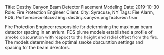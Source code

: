 Title: Destiny Canyon Beam Detector Placement Modeling
Date: 2019-10-30
Role: Fire Protection Engineer
Client: 
City: Syracuse, NY
Tags: Fire Alarm, FDS, Performance-Based
img: destiny_canyon.png
featured: true

Fire Protection Engineer responsible for determining the maximum beam detector spacing in an atrium. FDS plume models established a profile of smoke obscuration with respect to the height and radial offset from the fire. The models determined the optimal smoke obscuration settings and spacing for the beam detectors.